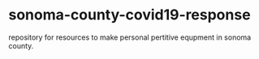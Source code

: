 # sonoma-county-covid19-response
 repository for resources to make personal pertitive equpment in sonoma county.
